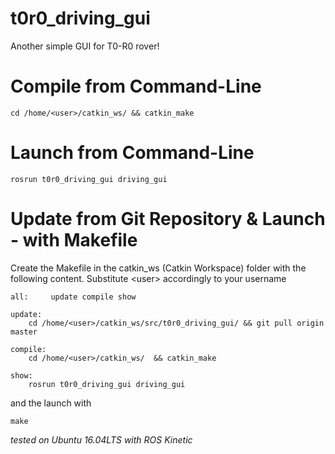 # t0r0_driving_gui

Another simple GUI for T0-R0 rover!

# Compile from Command-Line
```
cd /home/<user>/catkin_ws/ && catkin_make
```

# Launch from Command-Line
```
rosrun t0r0_driving_gui driving_gui
```

# Update from Git Repository & Launch - with Makefile


Create the Makefile in the catkin_ws (Catkin Workspace) folder with the following content. Substitute \<user\> accordingly to your username
```
all:	 update	compile	show

update:
	cd /home/<user>/catkin_ws/src/t0r0_driving_gui/ && git pull origin master

compile:
	cd /home/<user>/catkin_ws/	&& catkin_make

show:
	rosrun t0r0_driving_gui driving_gui
```

 and the launch with
```
make
```

*tested on Ubuntu 16.04LTS with ROS Kinetic*
